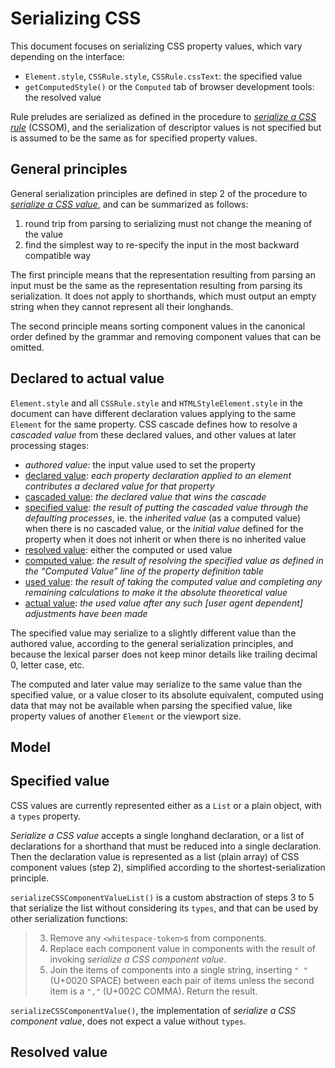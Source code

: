 
# Serializing CSS

This document focuses on serializing CSS property values, which vary depending on the interface:

  - `Element.style`, `CSSRule.style`, `CSSRule.cssText`: the specified value
  - `getComputedStyle()` or the `Computed` tab of browser development tools: the resolved value

Rule preludes are serialized as defined in the procedure to [*serialize a CSS rule*](https://drafts.csswg.org/cssom-1/#serialize-a-css-rule) (CSSOM), and the serialization of descriptor values is not specified but is assumed to be the same as for specified property values.

## General principles

General serialization principles are defined in step 2 of the procedure to [*serialize a CSS value*](https://drafts.csswg.org/cssom-1/#serialize-a-css-value), and can be summarized as follows:

  1. round trip from parsing to serializing must not change the meaning of the value
  2. find the simplest way to re-specify the input in the most backward compatible way

The first principle means that the representation resulting from parsing an input must be the same as the representation resulting from parsing its serialization. It does not apply to shorthands, which must output an empty string when they cannot represent all their longhands.

The second principle means sorting component values in the canonical order defined by the grammar and removing component values that can be omitted.

## Declared to actual value

`Element.style` and all `CSSRule.style` and `HTMLStyleElement.style` in the document can have different declaration values applying to the same `Element` for the same property. CSS cascade defines how to resolve a *cascaded value* from these declared values, and other values at later processing stages:

  - *authored value*: the input value used to set the property
  - [declared value](https://drafts.csswg.org/css-cascade-5/#declared): *each property declaration applied to an element contributes a declared value for that property*
  - [cascaded value](https://drafts.csswg.org/css-cascade-5/#cascaded): *the declared value that wins the cascade*
  - [specified value](https://drafts.csswg.org/css-cascade-5/#specified): *the result of putting the cascaded value through the defaulting processes*, ie. the *inherited value* (as a computed value) when there is no cascaded value, or the *initial value* defined for the property when it does not inherit or when there is no inherited value
  - [resolved value](https://drafts.csswg.org/cssom-1/#resolved-values): either the computed or used value
  - [computed value](https://drafts.csswg.org/css-cascade-5/#computed): *the result of resolving the specified value as defined in the “Computed Value” line of the property definition table*
  - [used value](https://drafts.csswg.org/css-cascade-5/#used): *the result of taking the computed value and completing any remaining calculations to make it the absolute theoretical value*
  - [actual value](https://drafts.csswg.org/css-cascade-5/#actual): *the used value after any such [user agent dependent] adjustments have been made*

The specified value may serialize to a slightly different value than the authored value, according to the general serialization principles, and because the lexical parser does not keep minor details like trailing decimal 0, letter case, etc.

The computed and later value may serialize to the same value than the specified value, or a value closer to its absolute equivalent, computed using data that may not be available when parsing the specified value, like property values of another `Element` or the viewport size.

## Model

## Specified value

CSS values are currently represented either as a `List` or a plain object, with a `types` property.

*Serialize a CSS value* accepts a single longhand declaration, or a list of declarations for a shorthand that must be reduced into a single declaration. Then the declaration value is represented as a list (plain array) of CSS component values (step 2), simplified according to the shortest-serialization principle.

`serializeCSSComponentValueList()` is a custom abstraction of steps 3 to 5 that serialize the list without considering its `types`, and that can be used by other serialization functions:

  > 3. Remove any `<whitespace-token>`s from components.
  > 4. Replace each component value in components with the result of invoking *serialize a CSS component value*.
  > 5. Join the items of components into a single string, inserting `" "` (U+0020 SPACE) between each pair of items unless the second item is a `","` (U+002C COMMA). Return the result.

`serializeCSSComponentValue()`, the implementation of *serialize a CSS component value*, does not expect a value without `types`.

## Resolved value
